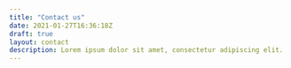```yaml
---
title: "Contact us"
date: 2021-01-27T16:36:18Z
draft: true
layout: contact
description: Lorem ipsum dolor sit amet, consectetur adipiscing elit.
---
```


